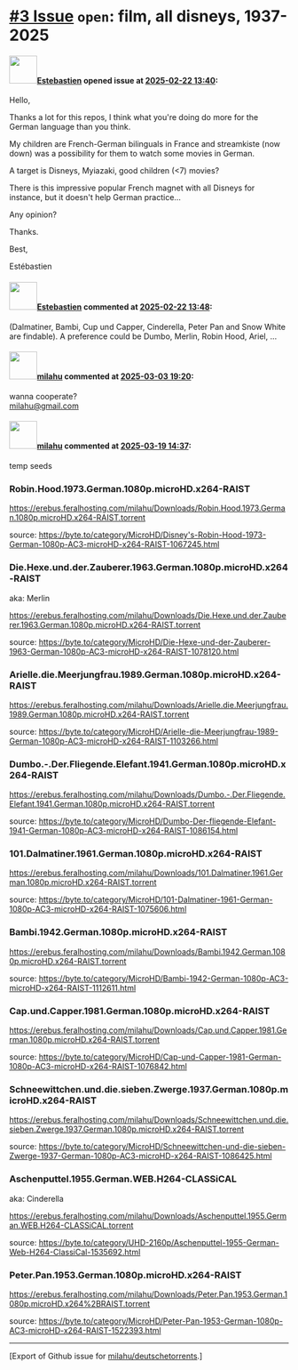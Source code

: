# [\#3 Issue](https://github.com/milahu/deutschetorrents/issues/3) `open`: film, all disneys, 1937-2025

#### <img src="https://avatars.githubusercontent.com/u/35836026?u=1488be01cacaaea8adbbb27458cf3a3c2b431ffe&v=4" width="50">[Estebastien](https://github.com/Estebastien) opened issue at [2025-02-22 13:40](https://github.com/milahu/deutschetorrents/issues/3):

Hello,

Thanks a lot for this repos, I think what you're doing do more for the
German language than you think.

My children are French-German bilinguals in France and streamkiste (now
down) was a possibility for them to watch some movies in German.

A target is Disneys, Myiazaki, good children (&lt;7) movies?

There is this impressive popular French magnet with all Disneys for
instance, but it doesn't help German practice…

Any opinion?

Thanks.

Best,

Estébastien

#### <img src="https://avatars.githubusercontent.com/u/35836026?u=1488be01cacaaea8adbbb27458cf3a3c2b431ffe&v=4" width="50">[Estebastien](https://github.com/Estebastien) commented at [2025-02-22 13:48](https://github.com/milahu/deutschetorrents/issues/3#issuecomment-2676219542):

(Dalmatiner, Bambi, Cup und Capper, Cinderella, Peter Pan and Snow White
are findable). A preference could be Dumbo, Merlin, Robin Hood, Ariel,
...

#### <img src="https://avatars.githubusercontent.com/u/12958815?v=4" width="50">[milahu](https://github.com/milahu) commented at [2025-03-03 19:20](https://github.com/milahu/deutschetorrents/issues/3#issuecomment-2695330809):

wanna cooperate?  
<milahu@gmail.com>

#### <img src="https://avatars.githubusercontent.com/u/12958815?v=4" width="50">[milahu](https://github.com/milahu) commented at [2025-03-19 14:37](https://github.com/milahu/deutschetorrents/issues/3#issuecomment-2736881305):

temp seeds

### Robin.Hood.1973.German.1080p.microHD.x264-RAIST

<https://erebus.feralhosting.com/milahu/Downloads/Robin.Hood.1973.German.1080p.microHD.x264-RAIST.torrent>

source:
<https://byte.to/category/MicroHD/Disney's-Robin-Hood-1973-German-1080p-AC3-microHD-x264-RAIST-1067245.html>

### Die.Hexe.und.der.Zauberer.1963.German.1080p.microHD.x264-RAIST

aka: Merlin

<https://erebus.feralhosting.com/milahu/Downloads/Die.Hexe.und.der.Zauberer.1963.German.1080p.microHD.x264-RAIST.torrent>

source:
<https://byte.to/category/MicroHD/Die-Hexe-und-der-Zauberer-1963-German-1080p-AC3-microHD-x264-RAIST-1078120.html>

### Arielle.die.Meerjungfrau.1989.German.1080p.microHD.x264-RAIST

<https://erebus.feralhosting.com/milahu/Downloads/Arielle.die.Meerjungfrau.1989.German.1080p.microHD.x264-RAIST.torrent>

source:
<https://byte.to/category/MicroHD/Arielle-die-Meerjungfrau-1989-German-1080p-AC3-microHD-x264-RAIST-1103266.html>

### Dumbo.-.Der.Fliegende.Elefant.1941.German.1080p.microHD.x264-RAIST

<https://erebus.feralhosting.com/milahu/Downloads/Dumbo.-.Der.Fliegende.Elefant.1941.German.1080p.microHD.x264-RAIST.torrent>

source:
<https://byte.to/category/MicroHD/Dumbo-Der-fliegende-Elefant-1941-German-1080p-AC3-microHD-x264-RAIST-1086154.html>

### 101.Dalmatiner.1961.German.1080p.microHD.x264-RAIST

<https://erebus.feralhosting.com/milahu/Downloads/101.Dalmatiner.1961.German.1080p.microHD.x264-RAIST.torrent>

source:
<https://byte.to/category/MicroHD/101-Dalmatiner-1961-German-1080p-AC3-microHD-x264-RAIST-1075606.html>

### Bambi.1942.German.1080p.microHD.x264-RAIST

<https://erebus.feralhosting.com/milahu/Downloads/Bambi.1942.German.1080p.microHD.x264-RAIST.torrent>

source:
<https://byte.to/category/MicroHD/Bambi-1942-German-1080p-AC3-microHD-x264-RAIST-1112611.html>

### Cap.und.Capper.1981.German.1080p.microHD.x264-RAIST

<https://erebus.feralhosting.com/milahu/Downloads/Cap.und.Capper.1981.German.1080p.microHD.x264-RAIST.torrent>

source:
<https://byte.to/category/MicroHD/Cap-und-Capper-1981-German-1080p-AC3-microHD-x264-RAIST-1076842.html>

### Schneewittchen.und.die.sieben.Zwerge.1937.German.1080p.microHD.x264-RAIST

<https://erebus.feralhosting.com/milahu/Downloads/Schneewittchen.und.die.sieben.Zwerge.1937.German.1080p.microHD.x264-RAIST.torrent>

source:
<https://byte.to/category/MicroHD/Schneewittchen-und-die-sieben-Zwerge-1937-German-1080p-AC3-microHD-x264-RAIST-1086425.html>

### Aschenputtel.1955.German.WEB.H264-CLASSiCAL

aka: Cinderella

<https://erebus.feralhosting.com/milahu/Downloads/Aschenputtel.1955.German.WEB.H264-CLASSiCAL.torrent>

source:
<https://byte.to/category/UHD-2160p/Aschenputtel-1955-German-Web-H264-ClassiCal-1535692.html>

### Peter.Pan.1953.German.1080p.microHD.x264-RAIST

<https://erebus.feralhosting.com/milahu/Downloads/Peter.Pan.1953.German.1080p.microHD.x264%2BRAIST.torrent>

source:
<https://byte.to/category/MicroHD/Peter-Pan-1953-German-1080p-AC3-microHD-x264-RAIST-1522393.html>

------------------------------------------------------------------------

\[Export of Github issue for
[milahu/deutschetorrents](https://github.com/milahu/deutschetorrents).\]
